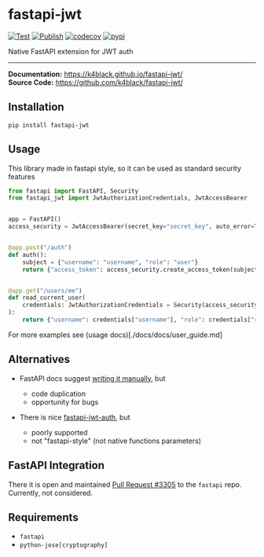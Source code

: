 # fastapi-jwt

[![Test](https://github.com/k4black/fastapi-jwt/actions/workflows/test.yml/badge.svg)](https://github.com/k4black/fastapi-jwt/actions/workflows/test.yml)
[![Publish](https://github.com/k4black/fastapi-jwt/actions/workflows/publish.yml/badge.svg)](https://github.com/k4black/fastapi-jwt/actions/workflows/publish.yml)
[![codecov](https://codecov.io/gh/k4black/fastapi-jwt/branch/master/graph/badge.svg?token=3F9J850FX2)](https://codecov.io/gh/k4black/fastapi-jwt)
[![pypi](https://img.shields.io/pypi/v/fastapi-jwt)](https://pypi.org/project/fastapi-jwt/)

Native FastAPI extension for JWT auth

---


**Documentation:** https://k4black.github.io/fastapi-jwt/  
**Source Code:** https://github.com/k4black/fastapi-jwt/  


## Installation
```shell
pip install fastapi-jwt
```


## Usage
This library made in fastapi style, so it can be used as standard security features 

```python
from fastapi import FastAPI, Security
from fastapi_jwt import JwtAuthorizationCredentials, JwtAccessBearer


app = FastAPI()
access_security = JwtAccessBearer(secret_key="secret_key", auto_error=True)


@app.post("/auth")
def auth():
    subject = {"username": "username", "role": "user"}
    return {"access_token": access_security.create_access_token(subject=subject)}


@app.get("/users/me")
def read_current_user(
    credentials: JwtAuthorizationCredentials = Security(access_security),
):
    return {"username": credentials["username"], "role": credentials["role"]}
```

For more examples see (usage docs)[./docs/docs/user_guide.md]


## Alternatives 

* FastAPI docs suggest [writing it manually](https://fastapi.tiangolo.com/tutorial/security/oauth2-jwt/), but
  * code duplication  
  * opportunity for bugs

* There is nice [fastapi-jwt-auth](https://github.com/IndominusByte/fastapi-jwt-auth/), but
  * poorly supported  
  * not "fastapi-style" (not native functions parameters)

## FastAPI Integration 

There it is open and maintained [Pull Request #3305](https://github.com/tiangolo/fastapi/pull/3305) to the `fastapi` repo. Currently, not considered.

## Requirements 

* `fastapi`
* `python-jose[cryptography]`